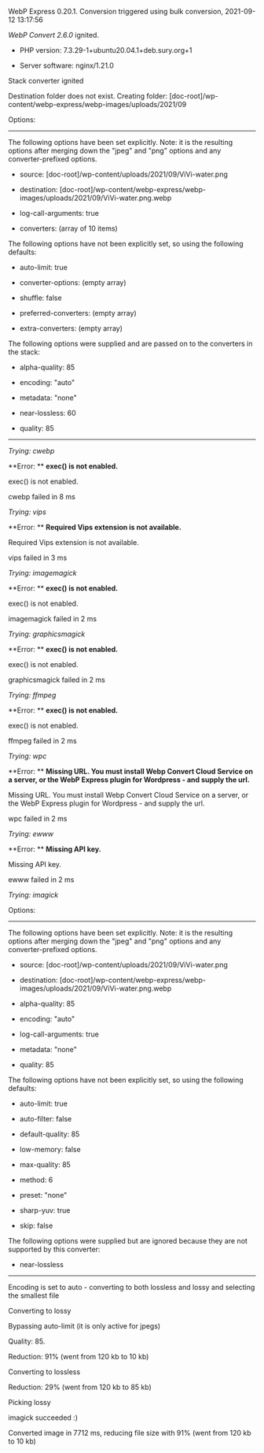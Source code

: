 WebP Express 0.20.1. Conversion triggered using bulk conversion, 2021-09-12 13:17:56

*WebP Convert 2.6.0*  ignited.
- PHP version: 7.3.29-1+ubuntu20.04.1+deb.sury.org+1
- Server software: nginx/1.21.0

Stack converter ignited
Destination folder does not exist. Creating folder: [doc-root]/wp-content/webp-express/webp-images/uploads/2021/09

Options:
------------
The following options have been set explicitly. Note: it is the resulting options after merging down the "jpeg" and "png" options and any converter-prefixed options.
- source: [doc-root]/wp-content/uploads/2021/09/ViVi-water.png
- destination: [doc-root]/wp-content/webp-express/webp-images/uploads/2021/09/ViVi-water.png.webp
- log-call-arguments: true
- converters: (array of 10 items)

The following options have not been explicitly set, so using the following defaults:
- auto-limit: true
- converter-options: (empty array)
- shuffle: false
- preferred-converters: (empty array)
- extra-converters: (empty array)

The following options were supplied and are passed on to the converters in the stack:
- alpha-quality: 85
- encoding: "auto"
- metadata: "none"
- near-lossless: 60
- quality: 85
------------


*Trying: cwebp* 

**Error: ** **exec() is not enabled.** 
exec() is not enabled.
cwebp failed in 8 ms

*Trying: vips* 

**Error: ** **Required Vips extension is not available.** 
Required Vips extension is not available.
vips failed in 3 ms

*Trying: imagemagick* 

**Error: ** **exec() is not enabled.** 
exec() is not enabled.
imagemagick failed in 2 ms

*Trying: graphicsmagick* 

**Error: ** **exec() is not enabled.** 
exec() is not enabled.
graphicsmagick failed in 2 ms

*Trying: ffmpeg* 

**Error: ** **exec() is not enabled.** 
exec() is not enabled.
ffmpeg failed in 2 ms

*Trying: wpc* 

**Error: ** **Missing URL. You must install Webp Convert Cloud Service on a server, or the WebP Express plugin for Wordpress - and supply the url.** 
Missing URL. You must install Webp Convert Cloud Service on a server, or the WebP Express plugin for Wordpress - and supply the url.
wpc failed in 2 ms

*Trying: ewww* 

**Error: ** **Missing API key.** 
Missing API key.
ewww failed in 2 ms

*Trying: imagick* 

Options:
------------
The following options have been set explicitly. Note: it is the resulting options after merging down the "jpeg" and "png" options and any converter-prefixed options.
- source: [doc-root]/wp-content/uploads/2021/09/ViVi-water.png
- destination: [doc-root]/wp-content/webp-express/webp-images/uploads/2021/09/ViVi-water.png.webp
- alpha-quality: 85
- encoding: "auto"
- log-call-arguments: true
- metadata: "none"
- quality: 85

The following options have not been explicitly set, so using the following defaults:
- auto-limit: true
- auto-filter: false
- default-quality: 85
- low-memory: false
- max-quality: 85
- method: 6
- preset: "none"
- sharp-yuv: true
- skip: false

The following options were supplied but are ignored because they are not supported by this converter:
- near-lossless
------------

Encoding is set to auto - converting to both lossless and lossy and selecting the smallest file

Converting to lossy
Bypassing auto-limit (it is only active for jpegs)
Quality: 85. 
Reduction: 91% (went from 120 kb to 10 kb)

Converting to lossless
Reduction: 29% (went from 120 kb to 85 kb)

Picking lossy
imagick succeeded :)

Converted image in 7712 ms, reducing file size with 91% (went from 120 kb to 10 kb)
